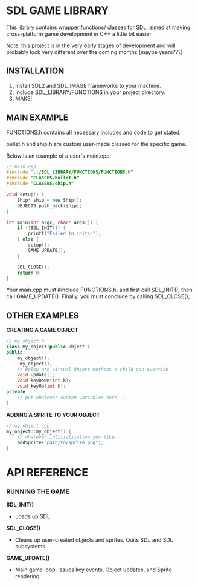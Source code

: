 # SDL GAME LIBRARY

This library contains wrapper functions/ classes for SDL, aimed at making cross-platform game development in C++ a little bit easier. 

Note: this project is in the very early stages of development and will probably look very different over the coming months (maybe years???)

## INSTALLATION

1. Install SDL2 and SDL_IMAGE frameworks to your machine. 
2. Include SDL_LIBRARY/FUNCTIONS in your project directory.
3. MAKE!

## MAIN EXAMPLE

FUNCTIONS.h contains all necessary includes and code to get stated. 

bullet.h and ship.h are custom user-made classed for the specific game. 

Below is an example of a user's main.cpp:

```c++
// main.cpp
#include "../SDL_LIBRARY/FUNCTIONS/FUNCTIONS.h"
#include "CLASSES/bullet.h"
#include "CLASSES/ship.h"

void setup() {
	Ship* ship = new Ship();
	OBJECTS.push_back(ship);
}

int main(int argc, char* args[]) {
	if (!SDL_INIT()) {
		printf("Failed to init\n");
	} else {
		setup();
		GAME_UPDATE();
	}

	SDL_CLOSE();
	return 0;
}
```

Your main.cpp must #include FUNCTIONS.h, and first call SDL_INIT(), then call GAME_UPDATE(). Finally, you must conclude by calling SDL_CLOSE();

## OTHER EXAMPLES

**CREATING A GAME OBJECT**

```c++
// my_object.h
class my_object:public Object {
public:
	my_object();
	~my_object();
	// below are virtual Object methods a child can override
	void update();
	void keyDown(int k);
	void keyUp(int k);
private:
	// put whatever custom variables here...
}
```

**ADDING A SPRITE TO YOUR OBJECT**
```c++
// my_object.cpp
my_object::my_object() {
	// whatever intitialization you like...
	addSprite("path/to/sprite.png");
}
```

# API REFERENCE

### RUNNING THE GAME

**SDL_INIT()**
- Loads up SDL

**SDL_CLOSE()**
- Cleans up user-created objects and sprites. Quits SDL and SDL subsystems.

**GAME_UPDATE()**
- Main game loop. Issues key events, Object updates, and Sprite rendering.

